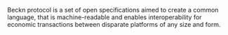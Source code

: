 

Beckn protocol is a set of open specifications aimed to create a common language, that is machine-readable and enables interoperability for economic transactions between disparate platforms of any size and form.
